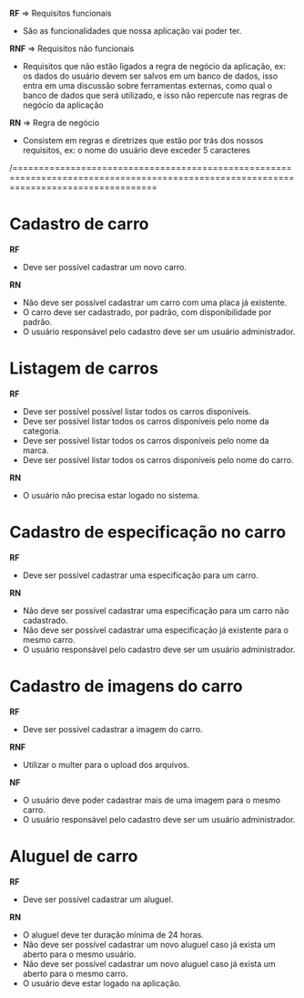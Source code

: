 **RF** => Requisitos funcionais
 - São as funcionalidades que nossa aplicação vai poder ter.

**RNF** => Requisitos não funcionais
- Requisitos que não estão ligados a regra de negócio da aplicação, ex: os dados do usuário devem ser salvos em um banco de dados, isso entra em uma discussão sobre ferramentas externas, como qual o banco de dados que será utilizado, e isso não repercute nas regras de negócio da aplicação

**RN** => Regra de negócio
- Consistem em regras e diretrizes que estão por trás dos nossos requisitos, ex: o nome do usuário deve exceder 5 caracteres

/=======================================================================================================================================

# Cadastro de carro

**RF**
- Deve ser possível cadastrar um novo carro.

**RN**
- Não deve ser possível cadastrar um carro com uma placa já existente.
- O carro deve ser cadastrado, por padrão, com disponibilidade por padrão.
- O usuário responsável pelo cadastro deve ser um usuário administrador.

# Listagem de carros

**RF**
- Deve ser possível possível listar todos os carros disponíveis.
- Deve ser possível listar todos os carros disponíveis pelo nome da categoria.
- Deve ser possível listar todos os carros disponíveis pelo nome da marca.
- Deve ser possível listar todos os carros disponíveis pelo nome do carro.

**RN**
- O usuário não precisa estar logado no sistema.

# Cadastro de especificação no carro

**RF**
- Deve ser possível cadastrar uma especificação para um carro.

**RN**
- Não deve ser possível cadastrar uma especificação para um carro não cadastrado.
- Não deve ser possível cadastrar uma especificação já existente para o mesmo carro.
- O usuário responsável pelo cadastro deve ser um usuário administrador.

# Cadastro de imagens do carro

**RF**
- Deve ser possível cadastrar a imagem do carro.

**RNF**
- Utilizar o multer para o upload dos arquivos.

**NF**
- O usuário deve poder cadastrar mais de uma imagem para o mesmo carro.
- O usuário responsável pelo cadastro deve ser um usuário administrador.

# Aluguel de carro

**RF**
- Deve ser possível cadastrar um aluguel.

**RN**
- O aluguel deve ter duração mínima de 24 horas.
- Não deve ser possível cadastrar um novo aluguel caso já exista um aberto para o mesmo usuário.
- Não deve ser possível cadastrar um novo aluguel caso já exista um aberto para o mesmo carro.
- O usuário deve estar logado na aplicação.
